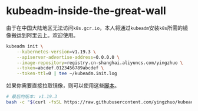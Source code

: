 # kubeadm-inside-the-great-wall

由于在中国大陆地区无法访问`k8s.gcr.io`，本人将通过`kubeadm`安装`k8s`所需的镜像搬运到阿里云上。欢迎使用。

```bash
kubeadm init \
	--kubernetes-version=v1.19.3 \
	--apiserver-advertise-address=0.0.0.0 \
	--image-repository=registry.cn-shanghai.aliyuncs.com/yingzhuo \
	--token=abcdef.0123456789abcdef \
	--token-ttl=0 | tee ~/kubeadm.init.log
```

如果你需要直接拉取镜像，则可以使用这些[脚本](./.shell)。

```bash
# 最后的版本: v1.19.3
bash -c "$(curl -fsSL https://raw.githubusercontent.com/yingzhuo/kubeadm-inside-the-great-wall/master/.shell/pull-1.19.3.sh)"
```

